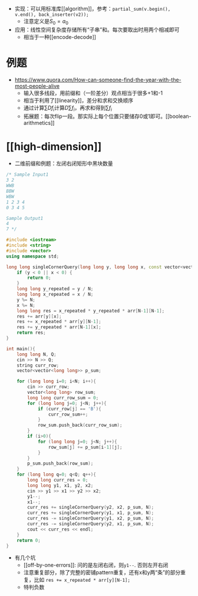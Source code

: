 - 实现：可以用标准库[[algorithm]]，参考：`partial_sum(v.begin(), v.end(), back_inserter(v2));`
  - 注意定义是$S_0=a_0$
- 应用：线性空间复杂度存储所有“子串”和。每次要取出时用两个相减即可
  - 相当于一种[[encode-decode]]
# 例题
- https://www.quora.com/How-can-someone-find-the-year-with-the-most-people-alive
  - 输入很多线段，用前缀和（一阶差分）观点相当于很多+1和-1
  - 相当于利用了[[linearity]]，差分和求和交换顺序
  - 通过计算$\sum Df_i$计算$D\sum f_i$，再求和得到$\sum f_i$
  - 拓展题：每次flip一段。那实际上每个位置只要储存0或1即可。[[boolean-arithmetics]]
# [[high-dimension]]
- 二维前缀和例题：左闭右闭矩形中黑块数量
```cpp
/* Sample Input1
3 2
WWB
BBW
WBW
1 2 3 4
0 3 4 5

Sample Output1
4
7 */

#include <iostream>
#include <string>
#include <vector>
using namespace std;

long long singleCornerQuery(long long y, long long x, const vector<vector<long long>>& arr, const long long N){
    if (y < 0 || x < 0) {
        return 0;
    }
    long long y_repeated = y / N;
    long long x_repeated = x / N;
    y %= N;
    x %= N;
    long long res = x_repeated * y_repeated * arr[N-1][N-1]; 
    res += arr[y][x];
    res += x_repeated * arr[y][N-1];
    res += y_repeated * arr[N-1][x];
    return res;
}

int main(){
    long long N, Q;
    cin >> N >> Q;
    string curr_row;
    vector<vector<long long>> p_sum;

    for (long long i=0; i<N; i++){
        cin >> curr_row;
        vector<long long> row_sum;
        long long curr_row_sum = 0;
        for (long long j=0; j<N; j++){
            if (curr_row[j] == 'B'){
                curr_row_sum++;
            }
            row_sum.push_back(curr_row_sum);
        }
        if (i>0){
            for (long long j=0; j<N; j++){
                row_sum[j] += p_sum[i-1][j];
            }
        }
        p_sum.push_back(row_sum);
    }
    for (long long q=0; q<Q; q++){
        long long curr_res = 0;
        long long y1, x1, y2, x2;
        cin >> y1 >> x1 >> y2 >> x2;
        y1--;
        x1--;
        curr_res += singleCornerQuery(y2, x2, p_sum, N);
        curr_res += singleCornerQuery(y1, x1, p_sum, N);
        curr_res -= singleCornerQuery(y1, x2, p_sum, N);
        curr_res -= singleCornerQuery(y2, x1, p_sum, N);
        cout << curr_res << endl;
    }
    return 0;
}
```
- 有几个坑
  - [[off-by-one-errors]]: 问的是左闭右闭，则`y1--`. 否则左开右闭
  - 注意重复部分，除了完整的密铺pattern重复，还有x和y两“条”的部分重复，比如 `res += x_repeated * arr[y][N-1];`
  - 特判负数